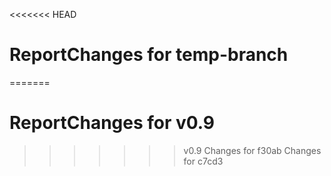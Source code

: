 <<<<<<< HEAD
# ReportChanges for temp-branch
=======
# ReportChanges for v0.9
>>>>>>> v0.9
Changes for f30ab
Changes for c7cd3
